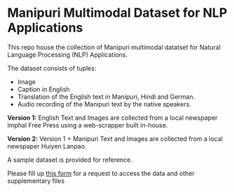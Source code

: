 # Manipuri Multimodal Dataset for NLP Applications

This repo house the collection of Manipuri multimodal datatset for Natural Language Processing (NLP) Applications.

The dataset consists of tuples:

- Image
- Caption in English
- Translation of the English text in Manipuri, Hindi and German.
- Audio recording of the Manipuri text by the native speakers.

**Version 1:** English Text and Images are collected from a local newspaper Imphal Free Press using a web-scrapper built in-house.

**Version 2:** Version 1 + Manipuri Text and Images are collected from a local newspaper Huiyen Lanpao.

A sample dataset is provided for reference.

Please fill up [this form](https://forms.gle/qFkhEuTWF8V75yPn6) for a request to access the data and other supplementary files

